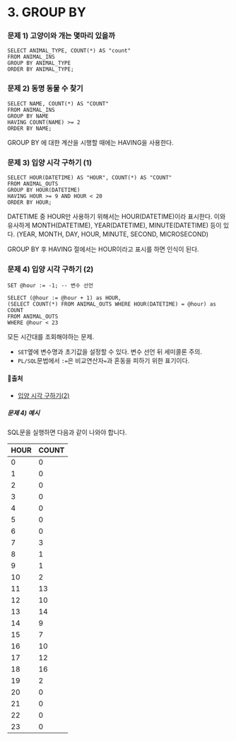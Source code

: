 # 3. GROUP BY

### 문제 1) 고양이와 개는 몇마리 있을까

```MYSQL
SELECT ANIMAL_TYPE, COUNT(*) AS "count"
FROM ANIMAL_INS
GROUP BY ANIMAL_TYPE
ORDER BY ANIMAL_TYPE;
```



### 문제 2) 동명 동물 수 찾기

```MYSQL
SELECT NAME, COUNT(*) AS "COUNT"
FROM ANIMAL_INS
GROUP BY NAME
HAVING COUNT(NAME) >= 2
ORDER BY NAME;
```

GROUP BY 에 대한 계산을 시행할 때에는 HAVING을 사용한다.



### 문제 3) 입양 시각 구하기 (1)

```MYSQL
SELECT HOUR(DATETIME) AS "HOUR", COUNT(*) AS "COUNT"
FROM ANIMAL_OUTS
GROUP BY HOUR(DATETIME)
HAVING HOUR >= 9 AND HOUR < 20
ORDER BY HOUR;
```

DATETIME 중 HOUR만 사용하기 위해서는 HOUR(DATETIME)이라 표시한다. 이와 유사하게 MONTH(DATETIME), YEAR(DATETIME), MINUTE(DATETIME) 등이 있다. (YEAR, MONTH, DAY, HOUR, MINUTE, SECOND, MICROSECOND)

GROUP BY 후 HAVING 절에서는 HOUR이라고 표시를 하면 인식이 된다.



### 문제 4) 입양 시각 구하기 (2)

```MYSQL
SET @hour := -1; -- 변수 선언

SELECT (@hour := @hour + 1) as HOUR,
(SELECT COUNT(*) FROM ANIMAL_OUTS WHERE HOUR(DATETIME) = @hour) as COUNT
FROM ANIMAL_OUTS
WHERE @hour < 23
```

모든 시간대를 조회해야하는 문제.

- `SET`옆에 변수명과 초기값을 설정할 수 있다. 변수 선언 뒤 세미콜론 주의.
- `PL/SQL`문법에서 `:=`은 비교연산자`=`과 혼동을 피하기 위한 표기이다.





#### 🧨출처

- [입양 시각 구하기(2)](https://chanhuiseok.github.io/posts/db-6/)



##### 문제 4) 예시

SQL문을 실행하면 다음과 같이 나와야 합니다.

| HOUR | COUNT |
| ---- | ----- |
| 0    | 0     |
| 1    | 0     |
| 2    | 0     |
| 3    | 0     |
| 4    | 0     |
| 5    | 0     |
| 6    | 0     |
| 7    | 3     |
| 8    | 1     |
| 9    | 1     |
| 10   | 2     |
| 11   | 13    |
| 12   | 10    |
| 13   | 14    |
| 14   | 9     |
| 15   | 7     |
| 16   | 10    |
| 17   | 12    |
| 18   | 16    |
| 19   | 2     |
| 20   | 0     |
| 21   | 0     |
| 22   | 0     |
| 23   | 0     |